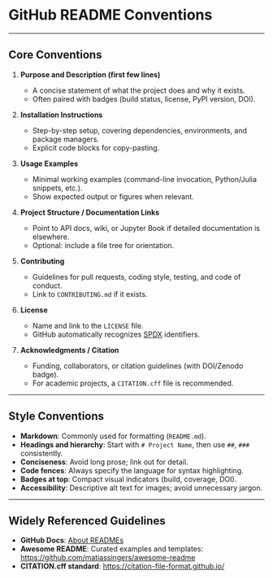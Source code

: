 # GitHub README Conventions

---

## Core Conventions

1. **Purpose and Description (first few lines)**
   - A concise statement of what the project does and why it exists.
   - Often paired with badges (build status, license, PyPI version, DOI).

2. **Installation Instructions**
   - Step-by-step setup, covering dependencies, environments, and package managers.
   - Explicit code blocks for copy-pasting.

3. **Usage Examples**
   - Minimal working examples (command-line invocation, Python/Julia snippets, etc.).
   - Show expected output or figures when relevant.

4. **Project Structure / Documentation Links**
   - Point to API docs, wiki, or Jupyter Book if detailed documentation is elsewhere.
   - Optional: include a file tree for orientation.

5. **Contributing**
   - Guidelines for pull requests, coding style, testing, and code of conduct.
   - Link to `CONTRIBUTING.md` if it exists.

6. **License**
   - Name and link to the `LICENSE` file.
   - GitHub automatically recognizes [SPDX](https://spdx.org/) identifiers.

7. **Acknowledgments / Citation**
   - Funding, collaborators, or citation guidelines (with DOI/Zenodo badge).
   - For academic projects, a `CITATION.cff` file is recommended.

---

## Style Conventions

- **Markdown**: Commonly used for formatting (`README.md`).
- **Headings and hierarchy**: Start with `# Project Name`, then use `##`, `###` consistently.
- **Conciseness**: Avoid long prose; link out for detail.
- **Code fences**: Always specify the language for syntax highlighting.
- **Badges at top**: Compact visual indicators (build, coverage, DOI).
- **Accessibility**: Descriptive alt text for images; avoid unnecessary jargon.

---

## Widely Referenced Guidelines

- **GitHub Docs**: [About READMEs](https://docs.github.com/en/repositories/managing-your-repositorys-settings-and-features/customizing-your-repository/about-readmes)
- **Awesome README**: Curated examples and templates: <https://github.com/matiassingers/awesome-readme>
- **CITATION.cff standard**: <https://citation-file-format.github.io/>
